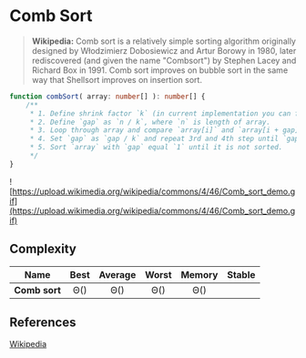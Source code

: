 # Comb Sort

> **Wikipedia:**
> Comb sort is a relatively simple sorting algorithm originally designed by Włodzimierz Dobosiewicz
> and Artur Borowy in 1980, later rediscovered (and given the name "Combsort") by Stephen Lacey
> and Richard Box in 1991. Comb sort improves on bubble sort in the same way that
> Shellsort improves on insertion sort.


```TypeScript
function combSort( array: number[] ): number[] {
    /**
     * 1. Define shrink factor `k` (in current implementation you can find it equal 1.24733)
     * 2. Define `gap` as `n / k`, where `n` is length of array.
     * 3. Loop through array and compare `array[i]` and `array[i + gap]` elements, swap them if their order is incorrect.
     * 4. Set `gap` as `gap / k` and repeat 3rd and 4th step until `gap` is not equal `1`.
     * 5. Sort `array` with `gap` equal `1` until it is not sorted.
     */
}
```

![https://upload.wikimedia.org/wikipedia/commons/4/46/Comb_sort_demo.gif](https://upload.wikimedia.org/wikipedia/commons/4/46/Comb_sort_demo.gif)

## Complexity

| Name               | Best            | Average             | Worst               | Memory    | Stable    |
| ------------------ | :-------------: | :-----------------: | :-----------------: | :-------: | :-------: |
| **Comb sort**    | Θ()            | Θ()    | Θ()    | Θ()      |        |


## References

[Wikipedia](https://en.wikipedia.org/wiki/Comb_sort)
